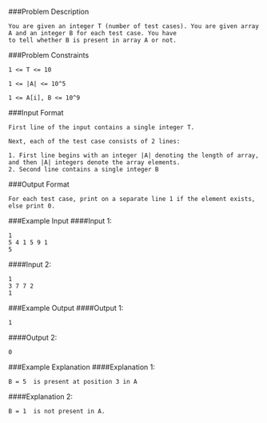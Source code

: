 
###Problem Description
```
You are given an integer T (number of test cases). You are given array A and an integer B for each test case. You have 
to tell whether B is present in array A or not.
```



###Problem Constraints
```
1 <= T <= 10

1 <= |A| <= 10^5

1 <= A[i], B <= 10^9
```


###Input Format
```
First line of the input contains a single integer T.

Next, each of the test case consists of 2 lines:

1. First line begins with an integer |A| denoting the length of array, and then |A| integers denote the array elements.
2. Second line contains a single integer B
```


###Output Format
```
For each test case, print on a separate line 1 if the element exists, else print 0.
```

###Example Input
####Input 1:

```
1
5 4 1 5 9 1
5
```
####Input 2:

```
1
3 7 7 2
1
```

###Example Output
####Output 1:

```
1
```
####Output 2:

```
0
```


###Example Explanation
####Explanation 1:

```
B = 5  is present at position 3 in A
```
####Explanation 2:

```
B = 1  is not present in A.
```